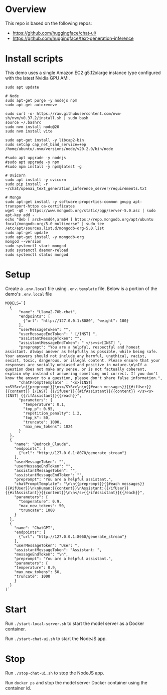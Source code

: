 # Overview
This repo is based on the following repos:

* https://github.com/huggingface/chat-ui/
* https://github.com/huggingface/text-generation-inference

# Install scripts
This demo uses a single Amazon EC2 g5.12xlarge instance type configured with the latest Nvidia GPU AMI.
```
sudo apt update

# Node
sudo apt-get purge -y nodejs npm
sudo apt-get autoremove

sudo curl -o- https://raw.githubusercontent.com/nvm-sh/nvm/v0.37.2/install.sh | sudo bash
source ~/.bashrc
sudo nvm install node@20
sudo nvm install vite

sudo apt-get install -y libcap2-bin
sudo setcap cap_net_bind_service=+ep /home/ubuntu/.nvm/versions/node/v20.2.0/bin/node

#sudo apt upgrade -y nodejs
#sudo apt upgrade -y npm
#sudo npm install -y npm@latest -g

# Uvicorn
sudo apt install -y uvicorn
sudo pip install -r ~/chat/openai_text_generation_inference_server/requirements.txt

# Mongo
sudo apt-get install -y software-properties-common gnupg apt-transport-https ca-certificates
wget -qO - https://www.mongodb.org/static/pgp/server-5.0.asc | sudo apt-key add -
echo "deb [ arch=amd64,arm64 ] https://repo.mongodb.org/apt/ubuntu focal/mongodb-org/5.0 multiverse" | sudo tee /etc/apt/sources.list.d/mongodb-org-5.0.list
sudo apt-get update
sudo apt-get install -y mongodb-org
mongod --version
sudo systemctl start mongod
sudo systemctl daemon-reload
sudo systemctl status mongod
```

# Setup
Create a `.env.local` file using `.env.template` file.  Below is a portion of the demo's `.env.local` file

```
MODELS=`[
  {
      "name": "Llama2-70b-chat",
      "endpoints": [
        {"url": "http://127.0.0.1:8080", "weight": 100}
      ],
      "userMessageToken": "",
      "userMessageEndToken": " [/INST] ",
      "assistantMessageToken": "",
      "assistantMessageEndToken": " </s><s>[INST] ",
      "preprompt": "You are a helpful, respectful and honest assistant. Always answer as helpfully as possible, while being safe. Your answers should not include any harmful, unethical, racist, sexist, toxic, dangerous, or illegal content. Please ensure that your responses are socially unbiased and positive in nature.\n\nIf a question does not make any sense, or is not factually coherent, explain why instead of answering something not correct. If you don't know the answer to a question, please don't share false information.",
      "chatPromptTemplate" : "<s>[INST] <<SYS>>\n{{preprompt}}\n<</SYS>>\n\n{{#each messages}}{{#ifUser}}{{content}} [/INST] {{/ifUser}}{{#ifAssistant}}{{content}} </s><s>[INST] {{/ifAssistant}}{{/each}}",
      "parameters": {
        "temperature": 0.1,
        "top_p": 0.95,
        "repetition_penalty": 1.2,
        "top_k": 50,
        "truncate": 1000,
        "max_new_tokens": 1024
      }
  },
  {
    "name": "Bedrock_Claude",
    "endpoints": [
      {"url": "http://127.0.0.1:8070/generate_stream"}
    ],
    "userMessageToken": "",
    "userMessageEndToken": "",
    "assistantMessageToken": "",
    "assistantMessageEndToken": "",
    "preprompt": "You are a helpful assistant.",
    "chatPromptTemplate": "\n\n{{preprompt}}{{#each messages}}{{#ifUser}}\n\nHuman:{{content}}\nAssistant:{{/ifUser}}{{#ifAssistant}}{{content}}\n\n</s>{{/ifAssistant}}{{/each}}",
    "parameters": {
      "temperature": 0.9,
      "max_new_tokens": 50,
      "truncate": 1000
    }
  },
  {
    "name": "ChatGPT",
    "endpoints": [
      {"url": "http://127.0.0.1:8060/generate_stream"}
    ],
    "userMessageToken": "User: ",
    "assistantMessageToken": "Assistant: ",
    "messageEndToken": "\n",
    "preprompt": "You are a helpful assistant.",
    "parameters": {
    "temperature": 0.9,
    "max_new_tokens": 50,
    "truncate": 1000
    }
  }
]`
```

# Start
Run `./start-local-server.sh` to start the model server as a Docker container.

Run `./start-chat-ui.sh` to start the NodeJS app.

# Stop
Run `./stop-chat-ui.sh` to stop the NodeJS app.

Run `docker ps` and stop the model server Docker container using the container id.
